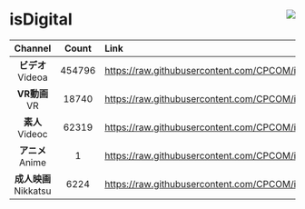 # isDigital <img align="right" src="https://img.shields.io/github/last-commit/CPCOM/isDigital"/>  
  
| Channel | Count | Link |  
| :-----: | :---: | :--- |  
|**ビデオ**<br />Videoa | 454796 | https://raw.githubusercontent.com/CPCOM/isDigital/main/Videoa.txt |  
|**VR動画**<br />VR | 18740 | https://raw.githubusercontent.com/CPCOM/isDigital/main/VR.txt |  
|**素人**<br />Videoc | 62319 | https://raw.githubusercontent.com/CPCOM/isDigital/main/Videoc.txt |  
|**アニメ**<br />Anime | 1 | https://raw.githubusercontent.com/CPCOM/isDigital/main/Anime.txt |  
|**成人映画**<br />Nikkatsu | 6224 | https://raw.githubusercontent.com/CPCOM/isDigital/main/Nikkatsu.txt |  